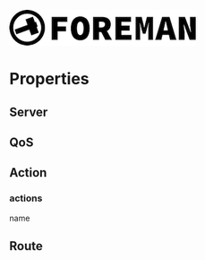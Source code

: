 ![foreman_logo](./img/icon.png)


# Properties

## Server


## QoS

## Action

### actions

name

## Route